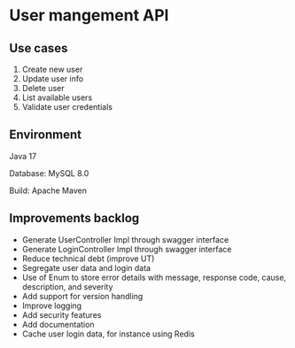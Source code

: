# User mangement API

## Use cases

1. Create new user
2. Update user info
3. Delete user
4. List available users
5. Validate user credentials

## Environment

Java 17

Database: MySQL 8.0

Build: Apache Maven

## Improvements backlog

- Generate UserController Impl through swagger interface
- Generate LoginController Impl through swagger interface
- Reduce technical debt (improve UT)
- Segregate user data and login data
- Use of Enum to store error details with message, response code, cause, description, and severity
- Add support for version handling
- Improve logging
- Add security features
- Add documentation
- Cache user login data, for instance using Redis
